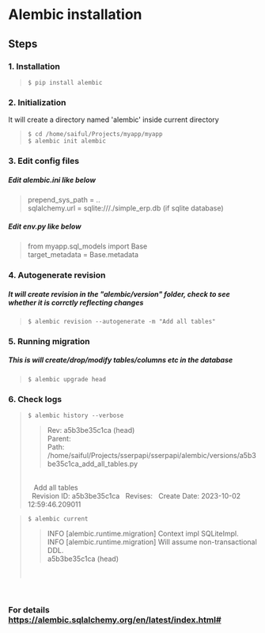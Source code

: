 # Alembic installation
## Steps
### 1. Installation
>`$ pip install alembic`

### 2. Initialization
It will create a directory named 'alembic' inside current directory  
>`$ cd /home/saiful/Projects/myapp/myapp`  
>`$ alembic init alembic`

### 3. Edit config files
##### Edit alembic.ini like below  
>prepend_sys_path = ..  
>sqlalchemy.url = sqlite:///./simple_erp.db (if sqlite database)

##### Edit env.py like below  
>from myapp.sql_models import Base  
>target_metadata = Base.metadata

### 4. Autogenerate revision
##### It will create revision in the "alembic/version" folder, check to see whether it is corrctly reflecting changes  
>`$ alembic revision --autogenerate -m "Add all tables"`

### 5. Running migration
##### This is will create/drop/modify tables/columns etc in the database  
>`$ alembic upgrade head`  

### 6. Check logs 
>`$ alembic history --verbose` 
>>Rev: a5b3be35c1ca (head)  
>Parent: <base>  
>Path: /home/saiful/Projects/sserpapi/sserpapi/alembic/versions/a5b3be35c1ca_add_all_tables.py   
><br/>
>&nbsp;&nbsp; Add all tables 
><br/>   
>&nbsp;&nbsp;Revision ID: a5b3be35c1ca   
>&nbsp;&nbsp;Revises:     
>&nbsp;&nbsp;Create Date: 2023-10-02 12:59:46.209011  
><br/>

>`$ alembic current`
>>INFO  [alembic.runtime.migration] Context impl SQLiteImpl.  
>>INFO  [alembic.runtime.migration] Will assume non-transactional DDL.  
>>a5b3be35c1ca (head)  
><br/> 
  
<br/>

### For details https://alembic.sqlalchemy.org/en/latest/index.html#